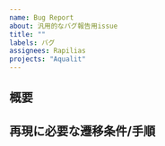 ```yaml
---
name: Bug Report
about: 汎用的なバグ報告用issue
title: ""
labels: バグ
assignees: Rapilias
projects: "Aqualit"
---
```


## 概要

## 再現に必要な遷移条件/手順
